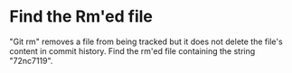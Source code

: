 # Find the Rm'ed file

"Git rm" removes a file from being tracked but it does not delete the file's content in commit history. Find the rm'ed file containing the string "72nc7119".

